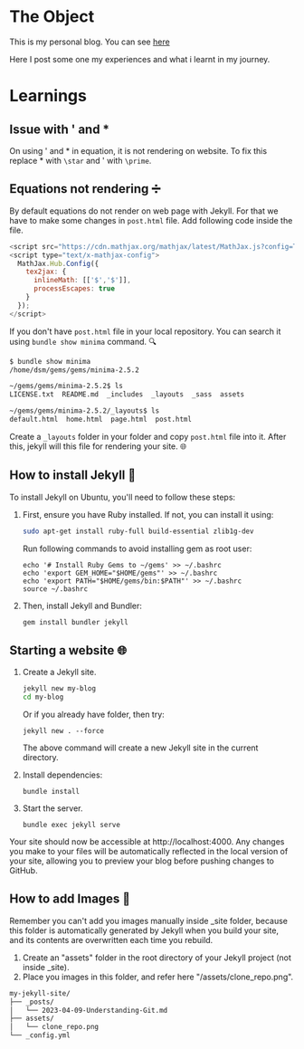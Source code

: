 # The Object

This is my personal blog. You can see [here](https://ds-meena.github.io/)

Here I post some one my experiences and what i learnt in my journey.


# Learnings

## Issue with ' and *

On using ' and * in equation, it is not rendering on website. To fix this replace * with `\star` and ' with `\prime`.

## Equations not rendering ➗

By default equations do not render on web page with Jekyll. For that we have to make some changes in `post.html` file.  Add following code inside the file.

```js
<script src="https://cdn.mathjax.org/mathjax/latest/MathJax.js?config=TeX-AMS-MML_HTMLorMML" type="text/javascript"></script>
<script type="text/x-mathjax-config">
  MathJax.Hub.Config({
    tex2jax: {
      inlineMath: [['$','$']],
      processEscapes: true
    }
  });
</script>
```

If you don't have `post.html` file in your local repository. You can search it using `bundle show minima` command. 🔍

```bash
$ bundle show minima
/home/dsm/gems/gems/minima-2.5.2

~/gems/gems/minima-2.5.2$ ls
LICENSE.txt  README.md  _includes  _layouts  _sass  assets

~/gems/gems/minima-2.5.2/_layouts$ ls
default.html  home.html  page.html  post.html
```

Create a `_layouts` folder in your folder and copy `post.html` file into it. After this, jekyll will this file for rendering your site. 🌐


## How to install Jekyll 🎃

To install Jekyll on Ubuntu, you'll need to follow these steps:

1. First, ensure you have Ruby  installed. If not, you can install it using:

    ```bash
    sudo apt-get install ruby-full build-essential zlib1g-dev
    ```

    Run following commands to avoid installing gem as root user:
    ```
    echo '# Install Ruby Gems to ~/gems' >> ~/.bashrc
    echo 'export GEM_HOME="$HOME/gems"' >> ~/.bashrc
    echo 'export PATH="$HOME/gems/bin:$PATH"' >> ~/.bashrc
    source ~/.bashrc
    ```

2. Then, install Jekyll and Bundler:

    ```bash
    gem install bundler jekyll
    ```

## Starting a website 🌐

1. Create a Jekyll site.
    ```bash
    jekyll new my-blog
    cd my-blog
    ```

    Or if you already have folder, then try:
    ```
    jekyll new . --force

    ```
    The above command will create a new Jekyll site in the current directory.

2. Install dependencies:
    ```
    bundle install
    ```

3. Start the server.
    ```
    bundle exec jekyll serve
    ```

Your site should now be accessible at http://localhost:4000. Any changes you make to your files will be automatically reflected in the local version of your site, allowing you to preview your blog before pushing changes to GitHub.

## How to add Images 📸

Remember you can't add you images manually inside _site folder, because this folder is automatically generated by Jekyll when you build your site, and its contents are overwritten each time you rebuild.

1. Create an "assets" folder in the root directory of your Jekyll project (not inside _site).
2. Place you images in this folder, and refer here "/assets/clone_repo.png".

```bash
my-jekyll-site/
├── _posts/
│   └── 2023-04-09-Understanding-Git.md
├── assets/
│   └── clone_repo.png
└── _config.yml
```